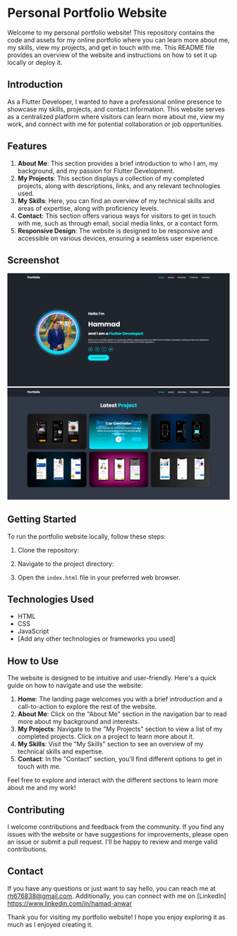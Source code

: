 # Personal Portfolio Website

Welcome to my personal portfolio website! This repository contains the code and assets for my online portfolio where you can learn more about me, my skills, view my projects, and get in touch with me. This README file provides an overview of the website and instructions on how to set it up locally or deploy it.

## Introduction
As a Flutter Developer, I wanted to have a professional online presence to showcase my skills, projects, and contact information. This website serves as a centralized platform where visitors can learn more about me, view my work, and connect with me for potential collaboration or job opportunities.

## Features
1. **About Me**: This section provides a brief introduction to who I am, my background, and my passion for Flutter Development.
2. **My Projects**: This section displays a collection of my completed projects, along with descriptions, links, and any relevant technologies used.
3. **My Skills**: Here, you can find an overview of my technical skills and areas of expertise, along with proficiency levels.
4. **Contact**: This section offers various ways for visitors to get in touch with me, such as through email, social media links, or a contact form.
5. **Responsive Design**: The website is designed to be responsive and accessible on various devices, ensuring a seamless user experience.

## Screenshot

<img src="demo.png">
<br>
<img src="demo1.png">

## Getting Started
To run the portfolio website locally, follow these steps:

1. Clone the repository:

2. Navigate to the project directory:

3. Open the `index.html` file in your preferred web browser.

## Technologies Used
- HTML
- CSS
- JavaScript
- [Add any other technologies or frameworks you used]

## How to Use
The website is designed to be intuitive and user-friendly. Here's a quick guide on how to navigate and use the website:

1. **Home**: The landing page welcomes you with a brief introduction and a call-to-action to explore the rest of the website.
2. **About Me**: Click on the "About Me" section in the navigation bar to read more about my background and interests.
3. **My Projects**: Navigate to the "My Projects" section to view a list of my completed projects. Click on a project to learn more about it.
4. **My Skills**: Visit the "My Skills" section to see an overview of my technical skills and expertise.
5. **Contact**: In the "Contact" section, you'll find different options to get in touch with me.

Feel free to explore and interact with the different sections to learn more about me and my work!

## Contributing
I welcome contributions and feedback from the community. If you find any issues with the website or have suggestions for improvements, please open an issue or submit a pull request. I'll be happy to review and merge valid contributions.

## Contact
If you have any questions or just want to say hello, you can reach me at rh676838@gmail.com. Additionally, you can connect with me on [LinkedIn] https://www.linkedin.com/in/hamad-anwar

Thank you for visiting my portfolio website! I hope you enjoy exploring it as much as I enjoyed creating it.
